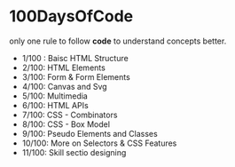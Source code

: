 # 100DaysOfCode

only one rule to follow <b>code</b> to understand concepts better.

 - 1/100 : Baisc HTML Structure
 - 2/100: HTML Elements
 - 3/100: Form & Form Elements
 - 4/100: Canvas and Svg
 - 5/100: Multimedia
 - 6/100: HTML APIs
 - 7/100: CSS - Combinators
 - 8/100: CSS - Box Model
 - 9/100: Pseudo Elements and Classes
 - 10/100: More on Selectors & CSS Features
 - 11/100: Skill sectio designing